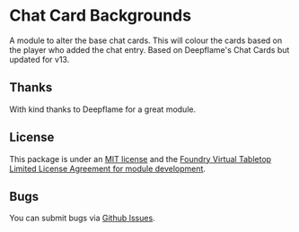 # Chat Card Backgrounds

A module to alter the base chat cards. This will colour the cards based on the player who added the chat entry. Based on Deepflame's Chat Cards but
updated for v13.

## Thanks

With kind thanks to Deepflame for a great module.

## License

This package is under an [MIT license](LICENSE) and the [Foundry Virtual Tabletop Limited License Agreement for module development](https://foundryvtt.com/article/license/).

## Bugs

You can submit bugs via [Github Issues](https://github.com/turthalion/chat-card-backgrounds/issues/new/choose).

